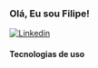 ### Olá, Eu sou Filipe!

[![Linkedin](https://img.shields.io/badge/LinkedIn-0077B5?style=for-the-badge&logo=linkedin&logoColor=white)](https://www.linkedin.com/in/filipesantanadev/)

<!-- ![Filipe GitHub stats](https://github-readme-stats.vercel.app/api?username=FilipeSkmc&hide=contribs,prs) -->

#### Tecnologias de uso


